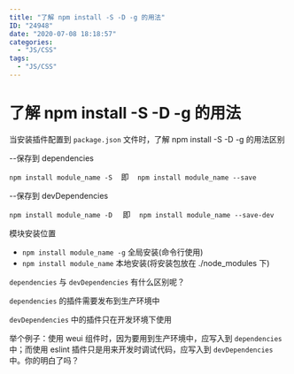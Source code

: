 ```yaml
---
title: "了解 npm install -S -D -g 的用法"
ID: "24948"
date: "2020-07-08 18:18:57"
categories: 
  - "JS/CSS"
tags: 
  - "JS/CSS"
---
```


# 了解 npm install -S -D -g 的用法

当安装插件配置到 `package.json` 文件时，了解 npm install -S -D -g 的用法区别

\--保存到 dependencies

`npm install module_name -S`    即    `npm install module_name --save`   

\--保存到 devDependencies

`npm install module_name -D `   即    `npm install module_name --save-dev`

模块安装位置

- `npm install module_name -g` 全局安装(命令行使用)
- `npm install module_name` 本地安装(将安装包放在 ./node\_modules 下)

`dependencies` 与 `devDependencies` 有什么区别呢？

`dependencies` 的插件需要发布到生产环境中

`devDependencies` 中的插件只在开发环境下使用

举个例子：使用 weui 组件时，因为要用到生产环境中，应写入到 `dependencies` 中；而使用 eslint 插件只是用来开发时调试代码，应写入到 `devDependencies` 中。你的明白了吗？
